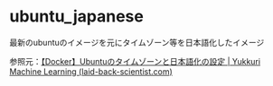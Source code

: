 # ubuntu_japanese

最新のubuntuのイメージを元にタイムゾーン等を日本語化したイメージ

参照元：[【Docker】Ubuntuのタイムゾーンと日本語化の設定 | Yukkuri Machine Learning (laid-back-scientist.com)](https://laid-back-scientist.com/docker-jp)

